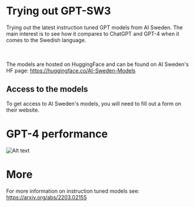 # Trying out GPT-SW3
Trying out the latest instruction tuned GPT models from AI Sweden. The main interest is to see how it compares to ChatGPT and GPT-4 when it comes to the Swedish language. 

<br><br>
The models are hosted on HuggingFace and can be found on AI Sweden's HF page: https://huggingface.co/AI-Sweden-Models

## Access to the models
To get access to AI Sweden's models, you will need to fill out a form on their website.

# GPT-4 performance
![Alt text](images/gpt3_fraga_valross.png?raw=true "Title")


# More
For more information on instruction tuned models see: https://arxiv.org/abs/2203.02155
